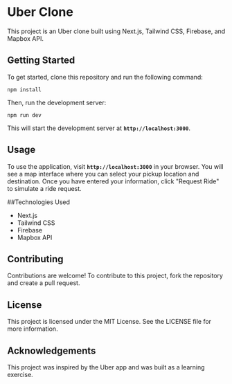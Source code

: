 # Uber Clone
This project is an Uber clone built using Next.js, Tailwind CSS, Firebase, and Mapbox API.

## Getting Started
To get started, clone this repository and run the following command:
```
npm install
```
Then, run the development server:

```
npm run dev
```
This will start the development server at **`http://localhost:3000`**.

## Usage
To use the application, visit **`http://localhost:3000`** in your browser. You will see a map interface where you can select your pickup location and destination. Once you have entered your information, click "Request Ride" to simulate a ride request.

##Technologies Used
- Next.js
- Tailwind CSS
- Firebase
- Mapbox API

## Contributing
Contributions are welcome! To contribute to this project, fork the repository and create a pull request.

## License
This project is licensed under the MIT License. See the LICENSE file for more information.

## Acknowledgements
This project was inspired by the Uber app and was built as a learning exercise.
